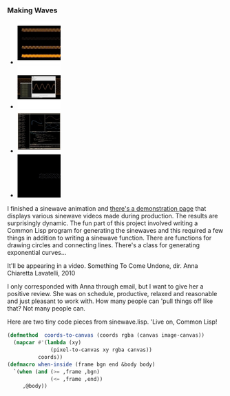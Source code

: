 [meta:title]: <> (making waves)
[meta:type]: <> (blog)
[meta:author]: <> (Bumblehead)
[meta:date]: <> (2010.06.04)
[meta:href]: <> (/blog/making-waves)
[meta:tags]: <> (video,misc,professional,software,2d,art)
[meta:comments]: <> (off)

### Making Waves

 * [![hand](support/img/sine-evolution.jpg)](support/img/full/sine-evolution.jpg)
 * [![hand](support/img/render.jpg)](support/img/full/render.jpg)
 * [![hand](support/img/emacs-screenshot.jpg)](support/img/full/emacs-screenshot.jpg)
 * [![hand](support/img/testing.jpg)](support/img/full/testing.jpg)  

I finished a sinewave animation and [there's a demonstration page][0] that displays various sinewave videos made during production. The results are surprisingly dynamic. The fun part of this project involved writing a Common Lisp program for generating the sinewaves and this required a few things in addition to writing a sinewave function. There are functions for drawing circles and connecting lines. There's a class for generating exponential curves...

It'll be appearing in a video.
Something To Come Undone, dir. Anna Chiaretta Lavatelli, 2010

I only corresponded with Anna through email, but I want to give her a positive review. She was on schedule, productive, relaxed and reasonable and just pleasant to work with. How many people can 'pull things off like that? Not many people can.

Here are two tiny code pieces from sinewave.lisp. 'Live on, Common Lisp!  

```lisp
(defmethod  coords-to-canvas (coords rgba (canvas image-canvas))
  (mapcar #'(lambda (xy)
              (pixel-to-canvas xy rgba canvas))
          coords))
(defmacro when-inside (frame bgn end &body body)
  `(when (and (>= ,frame ,bgn)
              (<= ,frame ,end))
     ,@body)) 
```

[0]: www.google.com "sinewave demo"